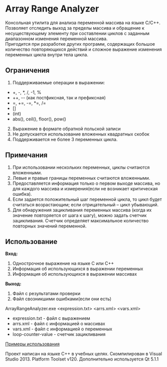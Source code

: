 # Array Range Analyzer #

Консольная утилита для анализа переменной массива на языке С/С++.   
Позволяет отследить выход за пределы массива и обращение к несуществующему элементу при составлении циклов с заданным диапазонном изменения переменной массива.   
Пригодится при разработке других программ, содержащих большое количество повторяющихся действий и сложное выражение изменения переменных цикла внутри тела цикла.

## Ограничения ##

1. Поддерживаемые операции в выражении:
* +, -, *, /, -1, %  
* ++, -- (как постфиксная, так и префиксная)  
* =, +=, -=, *=, /=  
* []  
* (int)   
* abs(), ceil(), floor(), pow()  

2. Выражение в формате обратной польской записи
3. Не допускается использование вложенных квадратных скобок
4. Поддерживается не более 3 переменных цикла.

## Примечания ##

1. При использовании нескольких переменных, циклы считаются вложенными.
2. Левые и правые границы переменных считаются вложенными.
3. Предоставляется информация только о первом выходе массива, но для каждого массива и измерения(если не возникает критическая ошибка).
4. Если задается положительный шаг переменной цикла, то цикл будет считаться возрастающим; если отрицательный – цикл убывающий.
5. Для обнаружения зацикливания переменных массива (когда их значение повторяется от шага к шагу), можно задать счетчик зацикливания. Счетчик определяет максимальное количество повторных значений переменной.

## Использование ##
**Вход:**
1. Однострочное выражение на языке C или С++
2. Информация об использующихся в выражении переменных
3. Информация об использующихся в выражении массивах

**Выход:**
1. Файл с результатами проверки
2. Файл свозникшими ошибками(если они есть)

ArrayRangeAnalyzer.exe <expression.txt> <arrs.xml> <vars.xml> <loop-counter-value>
- expression.txt - файл с выражением
- arrs.xml - файл с информацией о массивах
- vars.xml - файл с информацией о переменных
- loop-counter-value - счетчик зацикливания  
    
[Примеры использования](FunctionalTests/)
    
    
  Проект написан на языке C++ в учебных целях. Скомпилирован в Visual Studio 2013. Platform Toolset v120. Дополнительно используется Qt 5.1.1
